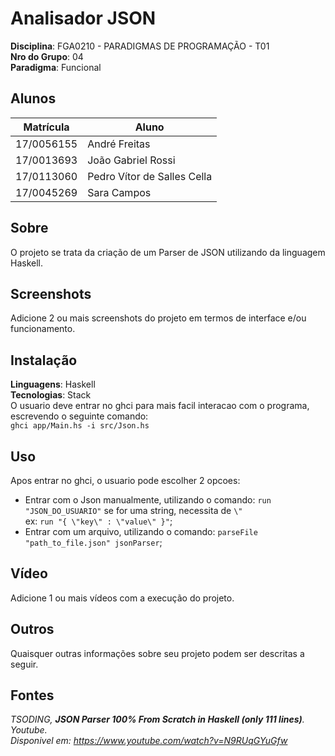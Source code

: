 # Analisador JSON

**Disciplina**: FGA0210 - PARADIGMAS DE PROGRAMAÇÃO - T01 <br>
**Nro do Grupo**: 04<br>
**Paradigma**: Funcional<br>

## Alunos
|Matrícula | Aluno |
| -- | -- |
| 17/0056155  |  André Freitas |
| 17/0013693  |  João Gabriel Rossi |
| 17/0113060  |  Pedro Vítor de Salles Cella |
| 17/0045269  |  Sara Campos |
 
## Sobre 
O projeto se trata da criação de um Parser de JSON utilizando da linguagem Haskell. 

## Screenshots
Adicione 2 ou mais screenshots do projeto em termos de interface e/ou funcionamento.

## Instalação 
**Linguagens**: Haskell<br>
**Tecnologias**: Stack<br>
O usuario deve entrar no ghci para mais facil interacao com o programa, escrevendo o seguinte comando:  
`ghci app/Main.hs -i src/Json.hs`

## Uso 
Apos entrar no ghci, o usuario pode escolher 2 opcoes:
- Entrar com o Json manualmente, utilizando o comando: `run "JSON_DO_USUARIO"` se for uma string, necessita de `\"`  
  ex: `run "{ \"key\" : \"value\" }"`;
- Entrar com um arquivo, utilizando o comando: `parseFile "path_to_file.json" jsonParser`;

## Vídeo
Adicione 1 ou mais vídeos com a execução do projeto.

## Outros 
Quaisquer outras informações sobre seu projeto podem ser descritas a seguir.

## Fontes
*TSODING, **JSON Parser 100% From Scratch in Haskell (only 111 lines)**. Youtube.  
Disponivel em: <https://www.youtube.com/watch?v=N9RUqGYuGfw>*
